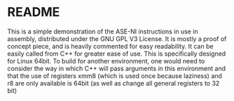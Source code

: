 README
======

This is a simple demonstration of the ASE-NI instructions in use in assembly, distributed under the GNU GPL V3 License.
It is mostly a proof of concept piece, and is heavily commented for easy readability. It can be easily called from C++ for
greater ease of use. This is specifically designed for Linux 64bit. To build for another environment, one would need to consider
the way in which C++ will pass arguments in this environment and that the use of registers xmm8 (which is used once because laziness)
and r8 are only available is 64bit (as well as change all general registers to 32 bit)